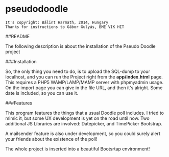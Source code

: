 
# pseudodoodle

	It's copyright: Bálint Harmath, 2014, Hungary
	Thanks for instructions to Gábor Gulyás, BME VIK HIT


##README


The following description is about the installation of the Pseudo Doodle project

###Installation

So, the only thing you need to do, is to upload the SQL-dump to your localhost, and you can run the Project right from the **app/index.html** page.
This requires a PHP5 WAMP/LAMP/MAMP server with phpmyadmin usage. On the import page you can give in the file URL, and then it's alright. Some date is included, so you can use it.

###Features

This program features the things that a usual Doodle poll includes. I tried to mimic it, but some UX development is yet on the road until now.
Two additional JS Libraries are involved: Datepicker, and TimePicker Bootstrap.

A mailsender feature is also under development, so you could surely alert your friends about the existence of the poll!

The whole project is inserted into a beautiful Bootsrtap environment!
